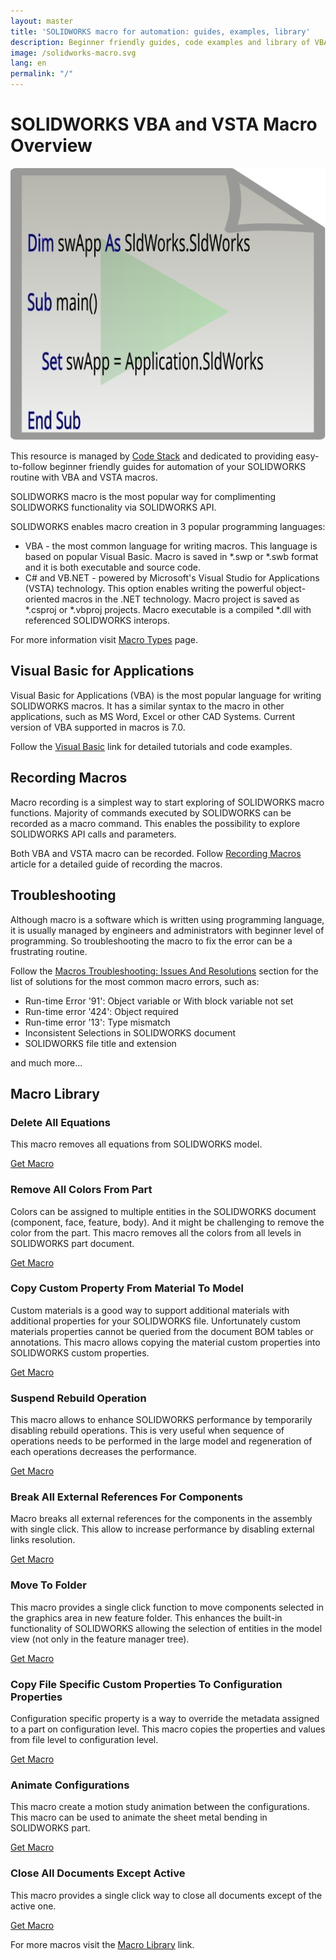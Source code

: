 ```yaml
---
layout: master
title: 'SOLIDWORKS macro for automation: guides, examples, library'
description: Beginner friendly guides, code examples and library of VBA and VSTA macros for automation of SOLIDWORKS functionality
image: /solidworks-macro.svg
lang: en
permalink: "/"
---
```

# SOLIDWORKS VBA and VSTA Macro Overview

![SOLIDWORKS Macro](solidworks-macro.svg)

This resource is managed by [Code Stack](https://www.codestack.net) and dedicated to providing easy-to-follow beginner friendly guides for automation of your SOLIDWORKS routine with VBA and VSTA macros.

SOLIDWORKS macro is the most popular way for complimenting SOLIDWORKS functionality via SOLIDWORKS API.

SOLIDWORKS enables macro creation in 3 popular programming languages:

* VBA - the most common language for writing macros. This language is based on popular Visual Basic. Macro is saved in *.swp or *.swb format and it is both executable and source code.
* C# and VB.NET - powered by Microsoft's Visual Studio for Applications (VSTA) technology. This option enables writing the powerful object-oriented macros in the .NET technology. Macro project is saved as *.csproj or *.vbproj projects. Macro executable is a compiled *.dll with referenced SOLIDWORKS interops.

For more information visit [Macro Types](https://www.codestack.net/solidworks-api/getting-started/macros/types/) page.

## Visual Basic for Applications

Visual Basic for Applications (VBA) is the most popular language for writing SOLIDWORKS macros. It has a similar syntax to the macro in other applications, such as MS Word, Excel or other CAD Systems. Current version of VBA supported in macros is 7.0.

Follow the [Visual Basic](https://www.codestack.net/visual-basic/) link for detailed tutorials and code examples.

## Recording Macros

Macro recording is a simplest way to start exploring of SOLIDWORKS macro functions. Majority of commands executed by SOLIDWORKS can be recorded as a macro command. This enables the possibility to explore SOLIDWORKS API calls and parameters.

Both VBA and VSTA macro can be recorded. Follow [Recording Macros](https://www.codestack.net/solidworks-api/getting-started/macros/recording/) article for a detailed guide of recording the macros.

## Troubleshooting

Although macro is a software which is written using programming language, it is usually managed by engineers and administrators with beginner level of programming. So troubleshooting the macro to fix the error can be a frustrating routine.

Follow the [Macros Troubleshooting: Issues And Resolutions](https://www.codestack.net/solidworks-api/troubleshooting/macros/) section for the list of solutions for the most common macro errors, such as:

* Run-time Error '91': Object variable or With block variable not set
* Run-time error '424': Object required
* Run-time error '13': Type mismatch
* Inconsistent Selections in SOLIDWORKS document
* SOLIDWORKS file title and extension

and much more...

## Macro Library

### Delete All Equations

This macro removes all equations from SOLIDWORKS model.

[Get Macro](https://www.codestack.net/solidworks-api/document/delete-model-equations/)

### Remove All Colors From Part

Colors can be assigned to multiple entities in the SOLIDWORKS document (component, face, feature, body). And it might be challenging to remove the color from the part. This macro removes all the colors from all levels in SOLIDWORKS part document.

[Get Macro](https://www.codestack.net/solidworks-api/document/appearance/remove-color/)

### Copy Custom Property From Material To Model

Custom materials is a good way to support additional materials with additional properties for your SOLIDWORKS file. Unfortunately custom materials properties cannot be queried from the document BOM tables or annotations. This macro allows copying the material custom properties into SOLIDWORKS custom properties.

[Get Macro](https://www.codestack.net/solidworks-api/document/materials/copy-custom-property/)

### Suspend Rebuild Operation

This macro allows to enhance SOLIDWORKS performance by temporarily disabling rebuild operations. This is very useful when sequence of operations needs to be performed in the large model and regeneration of each operations decreases the performance.

[Get Macro](https://www.codestack.net/solidworks-api/document/suspend-rebuild/)

### Break All External References For Components

Macro breaks all external references for the components in the assembly with single click. This allow to increase performance by disabling external links resolution.

[Get Macro](https://www.codestack.net/solidworks-api/document/assembly/components/break-external-references/)

### Move To Folder

This macro provides a single click function to move components selected in the graphics area in new feature folder. This enhances the built-in functionality of SOLIDWORKS allowing the selection of entities in the model view (not only in the feature manager tree).

[Get Macro](https://www.codestack.net/solidworks-api/document/assembly/components/move-to-folder/)

### Copy File Specific Custom Properties To Configuration Properties

Configuration specific property is a way to override the metadata assigned to a part on configuration level. This macro copies the properties and values from file level to configuration level.

[Get Macro](https://www.codestack.net/solidworks-api/data-storage/custom-properties/copy-file-specific-to-configuration/)

### Animate Configurations

This macro create a motion study animation between the configurations. This macro can be used to animate the sheet metal bending in SOLIDWORKS part.

[Get Macro](https://www.codestack.net/solidworks-api/motion-study/animate-configurations/)

### Close All Documents Except Active

This macro provides a single click way to close all documents except of the active one.

[Get Macro](https://www.codestack.net/solidworks-api/application/frame/close-all-documents-except-active/)

For more macros visit the [Macro Library](https://www.codestack.net/solidworks-tools/) link.